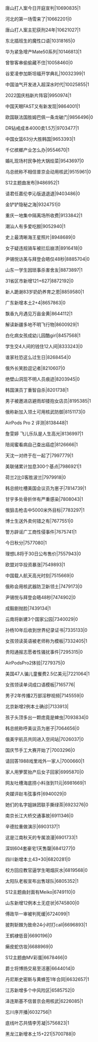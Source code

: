 唐山打人案今日开庭宣判|10690835|1

河北的第一场雪来了|10662201|0

唐山打人案主犯获刑24年|10621027|1

东北插班生的魔性口语|10318165|0

华为紧急增产Mate50系列|10146813|1

曾黎客串偷偷藏不住|10058460|0

谷爱凌参加斯坦福开学典礼|10032399|1

中国油气开发进入超深水时代|10025855|1

2022国庆档新片阵容|9950974|1

中国天眼FAST又有新发现|9864001|1

欧国联法国胜姆巴佩一条龙破门|9856496|0

DR钻戒成本4000卖1.5万|9703477|1

中国女篮63分大胜韩国|9653393|1

千亿槟榔产业怎么办|9554670|1

婚礼现场村民争抢大锅烩菜|9543697|0

乌总统称不相信普京会动用核武|9515961|0

S12主题曲发布|9486952|1

请君任嘉伦李沁版退退退|9403486|0

金铲铲隐秘之海|9324751|0

重庆一地集中隔离场所收费|9133842|1

潮汕人有多爱吃朥|9052940|1

史上最清晰海王星照片|8948689|0

女子疑违规骑车被拦后崩溃|8916418|0

尹锡悦访美与拜登会晤仅48秒|8885704|0

山东一学生因琐事杀害舍友|8873897|1

31省区市新增121+627|8872192|0

新人跪谢83岁奶奶养育之恩|8859580|1

广东新增本土2+4|8657863|0

飘香九月遇见万亩金黄|8644112|1

解读新疆多地不明飞行物|8600929|1

白化病女孩成幼儿园酷girl|8457568|1

学生交4人间的钱住12人间|8333243|0

谁家社恐这么过生日|8268454|0

俄外长笑脸逗记者|8210607|0

绝壁山洞现不明人员痕迹|8203945|0

韩国演员丁重智自杀|8201738|1

男子被邀进店避雨却搂抱女店员|8195385|1

俄称新加入领土可用核武防御|8151173|0

AirPods Pro 2 评测|8138448|1

詹雯婷 飞儿乐队是人生高光|8136997|1

陪闺蜜看病自己查出癌症|8126666|1

天沈一对终于在一起了|7997779|1

美联储累计加息300个基点|7986921|1

荷兰2比0客胜波兰|7979918|0

韩总统吐槽美国会议员为崽子|7814739|1

甘宇多处骨折伴有严重感染|7808043|1

俄狙击枪击中5000米外目标|7783297|1

博士生送外卖何错之有|7677551|0

警方辟谣广工商性侵事件|7675741|1

今日秋分|7577080|1

理想L8将于30日公布售价|7557943|0

欧盟对华投资暴涨|7549893|1

中国载人航天高光时刻|7515669|0

俄称会用核武器防卫新领土|7479173|0

尹锡悦与拜登会晤48秒|7474902|0

成毅剧抛脸|7439134|1

云南将新建3个国家公园|7340029|0

孙杨10年后收到世界纪录证书|7335133|0

女孩领读英语被老师称为模板|7332405|1

贵阳通报志愿者性骚扰事件|7295315|0

AirPodsPro2体验|7279375|0

美国47人骗儿童餐费2.5亿美元|7221064|1

女孩领读单词成口语模板|7165776|

男子2年传播2万部淫秽视频|7145559|0

北京新增2例本土确诊|7133913|

孩子头顶多出一颗痣竟是蜱虫|7093834|0

韩总统称呼美议员为崽子|7064656|0

俄美宇航员共同进入空间站|7026037|0

国庆节手工大赛开始了|7003296|0

请回答1988戏里戏外一家人|7000660|1

家人用箩筐抬产后女子回家|6995870|0

网友吐槽海底捞小料涨到11元|6981669|1

央媒评赵韦弦事件|6940029|0

她们的名字姐妹团联手撕绿茶|6923276|0

南京长江大桥交通事故|6911346|0

辛德拉重做演示|6903137|1

这是江南秋天的专属浪漫|6901733|1

深圳604套豪宅1天售罄|6841277|0

四川新增本土43+30|6820281|0

校方回应教官逼学生喝烟灰水|6819568|0

太阳队老板宣布出售球队|6805352|1

S12主题曲封面有Meiko|6749110|0

山东新增12例本土无症状|6745800|0

傅政华一审被判死缓|6724099|1

披荆斩棘为致命24小时打call|6696893|1

王鹤棣低音|6690196|0

癞皮蛇仿妆|6688969|0

S12主题曲MV彩蛋|6678466|0

爵士将博扬交易至活塞|6644014|0

丹尼斯史密斯与黄蜂签1年合同|6632657|1

江苏新增多个中风险区|6585752|0

泽连斯基不信普京会用核武|6226085|1

忘川序开播|6032756|1

底线叶芯共情李芳凝|5756823|1

黑龙江新增本土15+221|5700788|0

